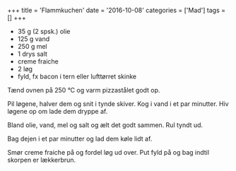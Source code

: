 +++
title = 'Flammkuchen'
date = '2016-10-08'
categories = ['Mad']
tags = []
+++

* 35 g (2 spsk.) olie
* 125 g vand
* 250 g mel
* 1 drys salt
* creme fraiche
* 2 løg
* fyld, fx bacon i tern eller lufttørret skinke

Tænd ovnen på 250 °C og varm pizzastålet godt op.

Pil løgene, halver dem og snit i tynde skiver. Kog i vand i et par minutter. Hiv løgene op om lade dem dryppe af.

Bland olie, vand, mel og salt og ælt det godt sammen. Rul tyndt ud.

Bag dejen i et par minutter og lad dem køle lidt af.

Smør creme fraiche på og fordel løg ud over. Put fyld på og bag indtil skorpen er lækkerbrun.
